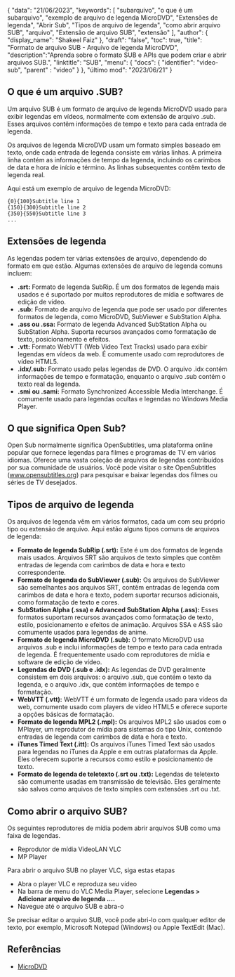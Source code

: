 {
"data": "21/06/2023",
  "keywords": [
"subarquivo",
"o que é um subarquivo",
"exemplo de arquivo de legenda MicroDVD",
"Extensões de legenda",
"Abrir Sub",
"Tipos de arquivo de legenda",
"como abrir arquivo SUB",
"arquivo",
"Extensão de arquivo SUB",
"extensão"
],
  "author": {
"display_name": "Shakeel Faiz"
},
"draft": "false",
"toc": true,
"title": "Formato de arquivo SUB - Arquivo de legenda MicroDVD",
  "description":"Aprenda sobre o formato SUB e APIs que podem criar e abrir arquivos SUB.",
"linktitle": "SUB",
  "menu": {
    "docs": {
      "identifier": "video-sub",
"parent" : "video"
}
},
"último mod": "2023/06/21"
}

## O que é um arquivo .SUB?

Um arquivo SUB é um formato de arquivo de legenda MicroDVD usado para exibir legendas em vídeos, normalmente com extensão de arquivo .sub. Esses arquivos contêm informações de tempo e texto para cada entrada de legenda.

Os arquivos de legenda MicroDVD usam um formato simples baseado em texto, onde cada entrada de legenda consiste em várias linhas. A primeira linha contém as informações de tempo da legenda, incluindo os carimbos de data e hora de início e término. As linhas subsequentes contêm texto de legenda real.

Aqui está um exemplo de arquivo de legenda MicroDVD:

```
{0}{100}Subtitle line 1
{150}{300}Subtitle line 2
{350}{550}Subtitle line 3
...
```

## Extensões de legenda

As legendas podem ter várias extensões de arquivo, dependendo do formato em que estão. Algumas extensões de arquivo de legenda comuns incluem:

- **.srt:** Formato de legenda SubRip. É um dos formatos de legenda mais usados e é suportado por muitos reprodutores de mídia e softwares de edição de vídeo.
- **.sub:** Formato de arquivo de legenda que pode ser usado por diferentes formatos de legenda, como MicroDVD, SubViewer e SubStation Alpha.
- **.ass ou .ssa:** Formato de legenda Advanced SubStation Alpha ou SubStation Alpha. Suporta recursos avançados como formatação de texto, posicionamento e efeitos.
- **.vtt:** Formato WebVTT (Web Video Text Tracks) usado para exibir legendas em vídeos da web. É comumente usado com reprodutores de vídeo HTML5.
- **.idx/.sub:** Formato usado pelas legendas de DVD. O arquivo .idx contém informações de tempo e formatação, enquanto o arquivo .sub contém o texto real da legenda.
- **.smi ou .sami:** Formato Synchronized Accessible Media Interchange. É comumente usado para legendas ocultas e legendas no Windows Media Player.

## O que significa Open Sub?

Open Sub normalmente significa OpenSubtitles, uma plataforma online popular que fornece legendas para filmes e programas de TV em vários idiomas. Oferece uma vasta coleção de arquivos de legendas contribuídos por sua comunidade de usuários. Você pode visitar o site OpenSubtitles (www.opensubtitles.org) para pesquisar e baixar legendas dos filmes ou séries de TV desejados.

## Tipos de arquivo de legenda

Os arquivos de legenda vêm em vários formatos, cada um com seu próprio tipo ou extensão de arquivo. Aqui estão alguns tipos comuns de arquivos de legenda:

- **Formato de legenda SubRip (.srt):** Este é um dos formatos de legenda mais usados. Arquivos SRT são arquivos de texto simples que contêm entradas de legenda com carimbos de data e hora e texto correspondente.
- **Formato de legenda do SubViewer (.sub):** Os arquivos do SubViewer são semelhantes aos arquivos SRT, contêm entradas de legenda com carimbos de data e hora e texto, podem suportar recursos adicionais, como formatação de texto e cores.
- **SubStation Alpha (.ssa) e Advanced SubStation Alpha (.ass):** Esses formatos suportam recursos avançados como formatação de texto, estilo, posicionamento e efeitos de animação. Arquivos SSA e ASS são comumente usados para legendas de anime.
- **Formato de legenda MicroDVD (.sub):** O formato MicroDVD usa arquivos .sub e inclui informações de tempo e texto para cada entrada de legenda. É frequentemente usado com reprodutores de mídia e software de edição de vídeo.
- **Legendas de DVD (.sub e .idx):** As legendas de DVD geralmente consistem em dois arquivos: o arquivo .sub, que contém o texto da legenda, e o arquivo .idx, que contém informações de tempo e formatação.
- **WebVTT (.vtt):** WebVTT é um formato de legenda usado para vídeos da web, comumente usado com players de vídeo HTML5 e oferece suporte a opções básicas de formatação.
- **Formato de legenda MPL2 (.mpl):** Os arquivos MPL2 são usados com o MPlayer, um reprodutor de mídia para sistemas do tipo Unix, contendo entradas de legenda com carimbos de data e hora e texto.
- **iTunes Timed Text (.itt):** Os arquivos iTunes Timed Text são usados para legendas no iTunes da Apple e em outras plataformas da Apple. Eles oferecem suporte a recursos como estilo e posicionamento de texto.
- **Formato de legenda de teletexto (.srt ou .txt):** Legendas de teletexto são comumente usadas em transmissão de televisão. Eles geralmente são salvos como arquivos de texto simples com extensões .srt ou .txt.

## Como abrir o arquivo SUB?

Os seguintes reprodutores de mídia podem abrir arquivos SUB como uma faixa de legendas.

- Reprodutor de mídia VideoLAN VLC
- MP Player

Para abrir o arquivo SUB no player VLC, siga estas etapas

- Abra o player VLC e reproduza seu vídeo
- Na barra de menu do VLC Media Player, selecione **Legendas > Adicionar arquivo de legenda ....**
- Navegue até o arquivo SUB e abra-o

Se precisar editar o arquivo SUB, você pode abri-lo com qualquer editor de texto, por exemplo, Microsoft Notepad (Windows) ou Apple TextEdit (Mac).

## Referências
* [MicroDVD](https://en.wikipedia.org/wiki/MicroDVD)

